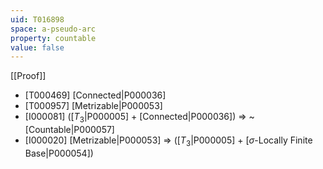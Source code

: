 ```yaml
---
uid: T016898
space: a-pseudo-arc
property: countable
value: false
---
```

[[Proof]]

* [T000469] [Connected|P000036]
* [T000957] [Metrizable|P000053]
* [I000081] ([$T_3$|P000005] + [Connected|P000036]) => ~[Countable|P000057]
* [I000020] [Metrizable|P000053] => ([$T_3$|P000005] + [$\sigma$-Locally Finite Base|P000054])

